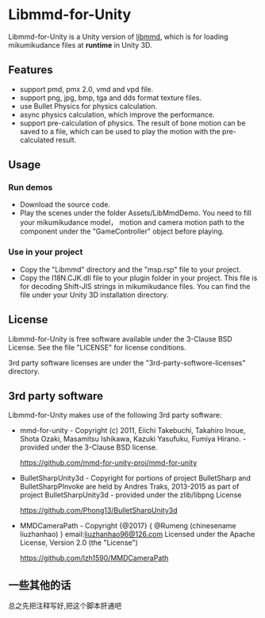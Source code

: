 # Libmmd-for-Unity

Libmmd-for-Unity is a Unity version of [libmmd](https://github.com/itsuhane/libmmd), which is for loading mikumikudance files at **runtime** in Unity 3D.

## Features

- support pmd, pmx 2.0, vmd and vpd file.
- support png, jpg, bmp, tga and dds format texture files.
- use Bullet Physics for physics calculation.
- async physics calculation, which improve the performance.
- support pre-calculation of physics. The result of bone motion can be saved to a file, which can be used to play the motion with the pre-calculated result.

## Usage

### Run demos

- Download the source code. 
- Play the scenes under the folder Assets/LibMmdDemo. You need to fill your mikumikudance model， motion and camera motion path to the component under the "GameController" object before playing.

### Use in your project

- Copy the "Libmmd" directory and the "msp.rsp" file to your project.
- Copy the I18N.CJK.dll file to your plugin folder in your project. This file is for decoding Shift-JIS strings in mikumikudance files. You can find the file under your Unity 3D installation directory. 

## License

Libmmd-for-Unity is free software available under the 3-Clause BSD License. See the file "LICENSE" for license conditions.

3rd party software licenses are under the "3rd-party-softwore-licenses" directory.

## 3rd party software

Libmmd-for-Unity makes use of the following 3rd party software:

- mmd-for-unity - Copyright (c) 2011, Eiichi Takebuchi, Takahiro Inoue, Shota Ozaki, Masamitsu Ishikawa, Kazuki Yasufuku, Fumiya Hirano. - provided under the 3-Clause BSD license.

  https://github.com/mmd-for-unity-proj/mmd-for-unity

- BulletSharpUnity3d - Copyright for portions of project BulletSharp and BulletSharpPInvoke are held by Andres Traks, 2013-2015 as part of project BulletSharpUnity3d - provided under the zlib/libpng License

  https://github.com/Phong13/BulletSharpUnity3d

- MMDCameraPath -  Copyright {@2017} { @Rumeng (chinesename liuzhanhao) } email:liuzhanhao96@126.com Licensed under the Apache License, Version 2.0 (the "License")

  https://github.com/lzh1590/MMDCameraPath


## 一些其他的话
总之先把注释写好,把这个脚本肝通吧
